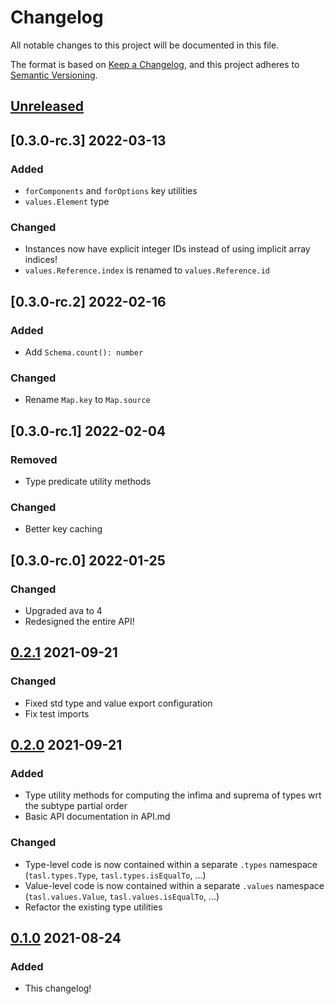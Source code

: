 # Changelog

All notable changes to this project will be documented in this file.

The format is based on [Keep a Changelog](https://keepachangelog.com/en/1.0.0/), and this project adheres to [Semantic Versioning](https://semver.org/spec/v2.0.0.html).

## [Unreleased]

## [0.3.0-rc.3] 2022-03-13

### Added

- `forComponents` and `forOptions` key utilities
- `values.Element` type

### Changed

- Instances now have explicit integer IDs instead of using implicit array indices!
- `values.Reference.index` is renamed to `values.Reference.id`

## [0.3.0-rc.2] 2022-02-16

### Added

- Add `Schema.count(): number`

### Changed

- Rename `Map.key` to `Map.source`

## [0.3.0-rc.1] 2022-02-04

### Removed

- Type predicate utility methods

### Changed

- Better key caching

## [0.3.0-rc.0] 2022-01-25

### Changed

- Upgraded ava to 4
- Redesigned the entire API!

## [0.2.1] 2021-09-21

### Changed

- Fixed std type and value export configuration
- Fix test imports

## [0.2.0] 2021-09-21

### Added

- Type utility methods for computing the infima and suprema of types wrt the subtype partial order
- Basic API documentation in API.md

### Changed

- Type-level code is now contained within a separate `.types` namespace (`tasl.types.Type`, `tasl.types.isEqualTo`, ...)
- Value-level code is now contained within a separate `.values` namespace (`tasl.values.Value`, `tasl.values.isEqualTo`, ...)
- Refactor the existing type utilities

## [0.1.0] 2021-08-24

### Added

- This changelog!

[unreleased]: https://github.com/underlay/tasl/compare/v0.2.1...HEAD
[0.2.1]: https://github.com/underlay/tasl/compare/v0.2.1
[0.2.0]: https://github.com/underlay/tasl/compare/v0.2.0
[0.1.0]: https://github.com/underlay/tasl/compare/v0.1.0

